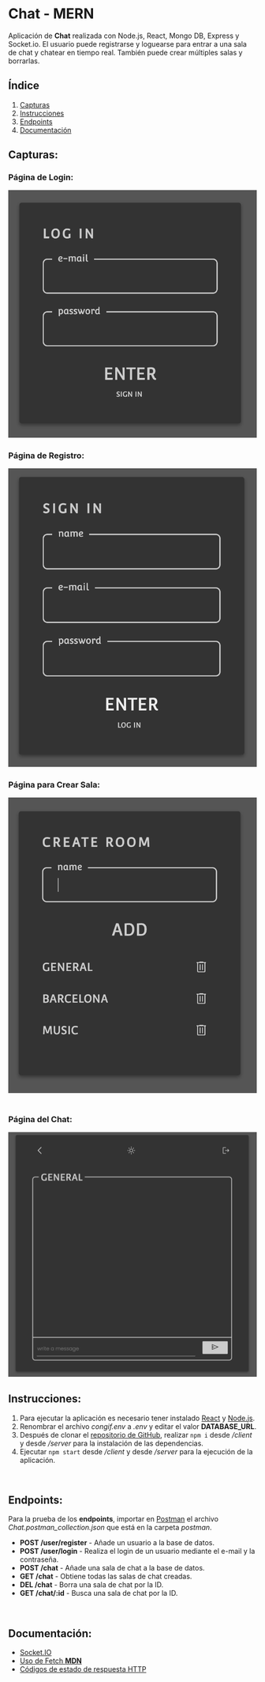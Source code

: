 # Chat - MERN

Aplicación de **Chat** realizada con Node.js, React, Mongo DB, Express y Socket.io. El usuario puede registrarse y loguearse para entrar a una sala de chat y chatear en tiempo real. También puede crear múltiples salas y borrarlas.  

## Índice
1. [Capturas](#capturas)
2. [Instrucciones](#instrucciones)
3. [Endpoints](#endpoints)
4. [Documentación](#documentación)  

## Capturas:
### Página de Login:
<img src="mockups/login.png" alt="Login Page">  
<br>

### Página de Registro:
<img src="mockups/signin.png" alt="Sign In Page">    
<br>  

### Página para Crear Sala:
<img src="mockups/createroom.png" alt="Create Room Page">    
<br>
<br>  

### Página del Chat:
<img src="mockups/chat.png" alt="Chat Page">   
<br>  

## Instrucciones:
1. Para ejecutar la aplicación es necesario tener instalado [React](https://es.reactjs.org/) y [Node.js](https://nodejs.org/es/).
2. Renombrar el archivo *congif.env* a *.env* y editar el valor **DATABASE_URL**.
3. Después de clonar el [repositorio de GitHub](https://github.com/eliashz/Chat-MERN), realizar `npm i` desde */client* y desde */server* para la instalación de las dependencias.
4. Ejecutar `npm start` desde */client* y desde */server* para la ejecución de la aplicación.  
<br>

## Endpoints:
Para la prueba de los **endpoints**, importar en [Postman](https://www.postman.com/) el archivo *Chat.postman_collection.json*  que está en la carpeta *postman*.  
+ **POST /user/register** - Añade un usuario a la base de datos. 
+ **POST /user/login** - Realiza el login de un usuario mediante el e-mail y la contraseña.
+ **POST /chat** - Añade una sala de chat a la base de datos. 
+ **GET /chat** - Obtiene todas las salas de chat creadas. 
+ **DEL /chat** - Borra una sala de chat por la ID. 
+ **GET /chat/:id** - Busca una sala de chat por la ID.  
<br>

## Documentación:
+ [Socket.IO](https://socket.io/docs/v4/)
+ [Uso de Fetch **MDN**](https://developer.mozilla.org/es/docs/Web/API/Fetch_API/Using_Fetch)  
+ [Códigos de estado de respuesta HTTP](https://developer.mozilla.org/es/docs/Web/HTTP/Status)   